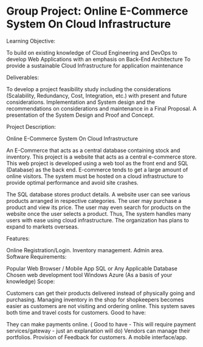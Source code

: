 # Group Project: Online E-Commerce System On Cloud Infrastructure
Learning Objective:

To build on existing knowledge of Cloud Engineering and DevOps to develop Web Applications with an emphasis on Back-End Architecture
To provide a sustainable Cloud Infrastructure for application maintenance 

Deliverables:

To develop a project feasibility study including the considerations (Scalability, Redundancy, Cost, Integration, etc.) with present and future considerations.
Implementation and System design and the recommendations on considerations and maintenance in a Final Proposal.
A presentation of the System Design and Proof and Concept. 

Project Description:

Online E-Commerce System On Cloud Infrastructure 

An E-Commerce that acts as a central database containing stock and inventory. This project is a website that acts as a central e-commerce store. This web project is developed using a web tool as the front end and SQL (Database) as the back end. E-commerce tends to get a large amount of online visitors. The system must be hosted on a cloud infrastructure to provide optimal performance and avoid site crashes. 

The SQL database stores product details. A website user can see various products arranged in respective categories. The user may purchase a product and view its price. The user may even search for products on the website once the user selects a product. Thus, The system handles many users with ease using cloud infrastructure. The organization has plans to expand to markets overseas.

Features: 

Online Registration/Login. 
Inventory management. 
Admin area.  
Software Requirements: 

Popular Web Browser / Mobile App
SQL or Any Applicable Database
Chosen web development tool
Windows Azure (As a basis of your knowledge)
Scope: 

Customers can get their products delivered instead of physically going and purchasing.
Managing inventory in the shop for shopkeepers becomes easier as customers are not visiting and ordering online. 
This system saves both time and travel costs for customers. 
Good to have:

They can make payments online. ( Good to have - This will require payment services/gateway - just an explanation will do)
Vendors can manage their portfolios.
Provision of Feedback for customers.
A mobile interface/app.
